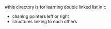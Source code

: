 #this directory is for learning double linked list in c
- chaning pointers left or right
- structures linking to each others
